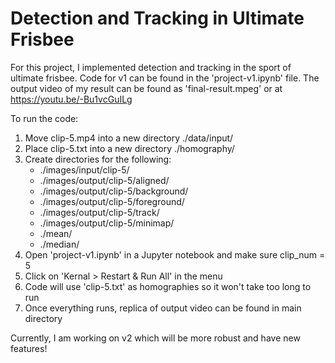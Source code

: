 # Detection and Tracking in Ultimate Frisbee

For this project, I implemented detection and tracking in the sport of ultimate frisbee. Code for v1 can be found in the 'project-v1.ipynb' file. The output video of my result can be found as 'final-result.mpeg' or at https://youtu.be/-Bu1vcGuILg

To run the code:
1. Move clip-5.mp4 into a new directory ./data/input/
2. Place clip-5.txt into a new directory ./homography/
3. Create directories for the following:
    - ./images/input/clip-5/
    - ./images/output/clip-5/aligned/
    - ./images/output/clip-5/background/
    - ./images/output/clip-5/foreground/
    - ./images/output/clip-5/track/
    - ./images/output/clip-5/minimap/
    - ./mean/
    - ./median/
4. Open 'project-v1.ipynb' in a Jupyter notebook and make sure clip_num = 5
6. Click on 'Kernal > Restart & Run All' in the menu
6. Code will use 'clip-5.txt' as homographies so it won't take too long to run
7. Once everything runs, replica of output video can be found in main directory

Currently, I am working on v2 which will be more robust and have new features!